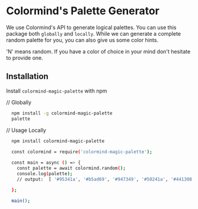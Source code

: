 # Colormind's Palette Generator

We use Colormind's API to generate logical palettes. You can use this package both `globally` and `locally`.
While we can generate a complete random palette for you, you can also give us some color hints.

'N' means random. If you have a color of choice in your mind don't hesitate to provide one.


## Installation

Install `colormind-magic-palette` with npm

// Globally

```bash
  npm install -g colormind-magic-palette
  palette
```

// Usage Locally

```bash
  npm install colormind-magic-palette
  
  const colormind = require('colormind-magic-palette');

  const main = async () => {
    const palette = await colormind.random();
    console.log(palette);
    // output:  [ '#95341a', '#b5ad69', '#947349', '#50241a', '#441308' ]

  };

  main();
 
```
